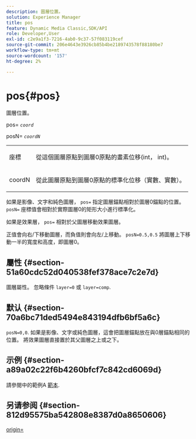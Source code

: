 ```yaml
---
description: 圖層位置。
solution: Experience Manager
title: pos
feature: Dynamic Media Classic,SDK/API
role: Developer,User
exl-id: c2e9a1f3-7216-4ab0-9c37-57f083119cef
source-git-commit: 206e4643e3926cb85b4be2189743578f88180be7
workflow-type: tm+mt
source-wordcount: '157'
ht-degree: 2%

---
```


# pos{#pos}

圖層位置。

pos= *`coord`*

posN= *`coordN`*

<table id="simpletable_754F76EE00BF4129B07502647FF172B7"> 
 <tr class="strow"> 
  <td class="stentry"> <p><span class="varname"> 座標</span> </p> </td> 
  <td class="stentry"> <p>從這個圖層原點到圖層0原點的畫素位移(int， int)。 </p></td> 
 </tr> 
 <tr class="strow"> 
  <td class="stentry"> <p><span class="varname"> coordN</span> </p></td> 
  <td class="stentry"> <p>從此圖層原點到圖層0原點的標準化位移（實數、實數）。 </p></td> 
 </tr> 
</table>

如果是影像、文字和純色圖層， `pos=` 指定圖層錨點相對於圖層0錨點的位置。 `posN=` 座標值會相對於實際圖層0的矩形大小進行標準化。

如果是效果層， `pos=` 相對於父圖層移動效果圖層。

正值會向右/下移動圖層，而負值則會向左/上移動。 `posN=0.5,0.5` 將圖層上下移動一半的寬度和高度，即圖層0。

## 屬性 {#section-51a60cdc52d040538fef378ace7c2e7d}

圖層屬性。 忽略條件 `layer=0` 或 `layer=comp`.

## 默认 {#section-70a6bc71ded5494e843194dfb6bf5a6c}

`posN=0,0`. 如果是影像、文字或純色圖層，這會把圖層錨點放在與0層錨點相同的位置。 將效果圖層直接置於其父圖層之上或之下。

## 示例 {#section-a89a02c22f6b4260bfcf7c842cd6069d}

請參閱中的範例A [範本](../../../../../is-api/http-ref/image-serving-api-ref/c-http-protocol-reference/c-templates/c-templates.md#concept-3cd2d2adae0e41b2979b9640244d4d3e).

## 另请参阅 {#section-812d95575ba542808e8387d0a8650606}

[origin=](../../../../../is-api/http-ref/image-serving-api-ref/c-http-protocol-reference/c-command-reference/r-origin.md#reference-e11c7ac06e2240cc884c3fec98f05138)
